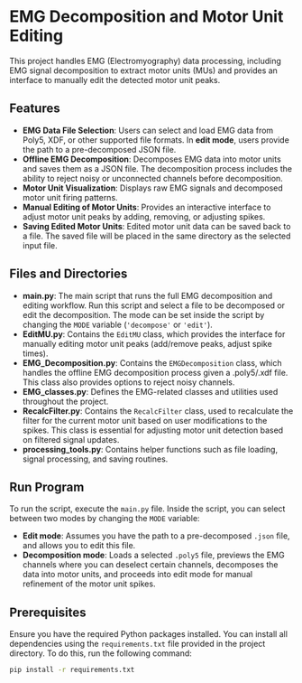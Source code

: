 # EMG Decomposition and Motor Unit Editing

This project handles EMG (Electromyography) data processing, including EMG signal decomposition to extract motor units (MUs) and provides an interface to manually edit the detected motor unit peaks.

## Features

- **EMG Data File Selection**: Users can select and load EMG data from Poly5, XDF, or other supported file formats. In **edit mode**, users provide the path to a pre-decomposed JSON file.
- **Offline EMG Decomposition**: Decomposes EMG data into motor units and saves them as a JSON file. The decomposition process includes the ability to reject noisy or unconnected channels before decomposition.
- **Motor Unit Visualization**: Displays raw EMG signals and decomposed motor unit firing patterns.
- **Manual Editing of Motor Units**: Provides an interactive interface to adjust motor unit peaks by adding, removing, or adjusting spikes.
- **Saving Edited Motor Units**: Edited motor unit data can be saved back to a file. The saved file will be placed in the same directory as the selected input file.

## Files and Directories

- **main.py**: The main script that runs the full EMG decomposition and editing workflow. Run this script and select a file to be decomposed or edit the decomposition. The mode can be set inside the script by changing the `MODE` variable (`'decompose'` or `'edit'`).
- **EditMU.py**: Contains the `EditMU` class, which provides the interface for manually editing motor unit peaks (add/remove peaks, adjust spike times).
- **EMG_Decomposition.py**: Contains the `EMGDecomposition` class, which handles the offline EMG decomposition process given a .poly5/.xdf file. This class also provides options to reject noisy channels.
- **EMG_classes.py**: Defines the EMG-related classes and utilities used throughout the project.
- **RecalcFilter.py**: Contains the `RecalcFilter` class, used to recalculate the filter for the current motor unit based on user modifications to the spikes. This class is essential for adjusting motor unit detection based on filtered signal updates.
- **processing_tools.py**: Contains helper functions such as file loading, signal processing, and saving routines.

## Run Program

To run the script, execute the `main.py` file. Inside the script, you can select between two modes by changing the `MODE` variable:

- **Edit mode**: Assumes you have the path to a pre-decomposed `.json` file, and allows you to edit this file.
- **Decomposition mode**: Loads a selected `.poly5` file, previews the EMG channels where you can deselect certain channels, decomposes the data into motor units, and proceeds into edit mode for manual refinement of the motor unit spikes.

## Prerequisites

Ensure you have the required Python packages installed. You can install all dependencies using the `requirements.txt` file provided in the project directory. To do this, run the following command:

```bash
pip install -r requirements.txt
